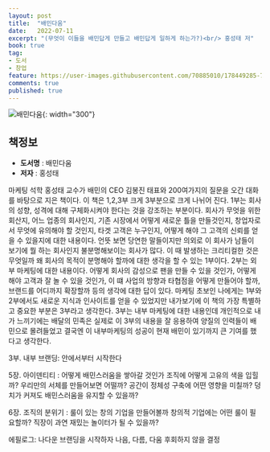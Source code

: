 ```yaml
---
layout: post
title:  "배민다움"
date:   2022-07-11
excerpt: "(무엇이 이들을 배민답게 만들고 배민답게 일하게 하는가?)<br/> 홍성태 저"
book: true
tag:
- 도서
- 창업
feature: https://user-images.githubusercontent.com/70885010/178449285-7a2cec1e-1560-4521-9187-4b84a336e33b.jpg
comments: true
published: true
---
```


![배민다움](https://user-images.githubusercontent.com/70885010/178449285-7a2cec1e-1560-4521-9187-4b84a336e33b.jpg){: width="300"} 

## 책정보
   - **도서명** : 배민다움
   - **저자** :  홍성태

마케팅 석학 홍성태 교수가 배민의 CEO 김봉진 태표와 200여가지의 질문을 오간 대화를 바탕으로 지은 책이다. 이 책은 1,2,3부 크게 3부분으로 크게 나뉘어 진다. 1부는 회사의 성향, 성격에 대해 구체화시켜야 한다는 것을 강조하는 부분이다. 회사가 무엇을 위한 회산지, 어느 업종의 회사인지, 기존 시장에서 어떻게 새로운 틀을 만들것인지, 창업자로서 무엇에 유의해야 할 것인지, 타겟 고객은 누구인지, 어떻게 해야 그 고객의 신뢰를 얻을 수 있을지에 대한 내용이다. 언뜻 보면 당연한 말들이지만 의외로 이 회사가 남들이 보기에 뭘 하는 회사인지 불분명해보이는 회사가 많다. 이 때 발생하는 크리티컬한 것은 무엇일까 왜 회사의 목적이 분명해야 할까에 대한 생각을 할 수 있는 1부이다. 2부는 외부 마케팅에 대한 내용이다. 어떻게 회사의 감성으로 팬을 만들 수 있을 것인가, 어떻게 해야 고객과 잘 놀 수 있을 것인가, 이 떄 사업의 방향과 타협점을 어떻게 만들어야 할까, 브랜드를 어디까지 확장할까 등의 생각에 대한 답이 있다. 마케팅 초보인 나에게는 1부와 2부에서도 새로운 지식과 인사이트를 얻을 수 있었지만 내가보기에 이 책의 가장 특별하고 중요한 부분은 3부라고 생각한다. 3부는 내부 마케팅에 대한 내용인데 개인적으로 내가 느끼기에는 배달의 민족은 실제로 이 3부의 내용을 잘 응용하여 양질의 인력들이 배민으로 몰려들었고 결국엔 이 내부마케팅의 성공이 현재 배민이 있기까지 큰 기여를 했다고 생각한다.




3부. 내부 브랜딩: 안에서부터 시작한다

5장. 아이덴티티 : 어떻게 배민스러움을 쌓아갈 것인가
조직에 어떻게 고유의 색을 입힐까?
우리만의 서체를 만들어보면 어떨까?
공간이 정체성 구축에 어떤 영향을 미칠까?
덩치가 커져도 배민스러움을 유지할 수 있을까?

6장. 조직의 분위기 : 룰이 있는 창의 기업을 만들어볼까
창의적 기업에는 어떤 룰이 필요할까?
직장이 과연 재밌는 놀이터가 될 수 있을까?

에필로그: 나다운 브랜딩을 시작하자
나음, 다름, 다움
후회하지 않을 결정
